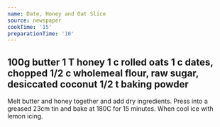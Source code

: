 ```yaml
---
name: Date, Honey and Oat Slice
source: newspaper
cookTime: '15'
preparationTime: '10'
---
```

100g butter
1 T honey
1 c rolled oats
1 c dates, chopped
1/2 c wholemeal flour, raw sugar, desiccated coconut
1/2 t baking powder
---
Melt butter and honey together and add dry ingredients.  Press into a greased 23cm tin and bake at 180C for 15 minutes.  When cool ice with lemon icing.

